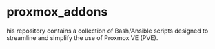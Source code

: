 # proxmox_addons
his repository contains a collection of Bash/Ansible scripts designed to streamline and simplify the use of Proxmox VE (PVE). 
